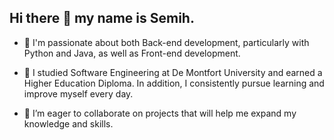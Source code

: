 ## Hi there 👋 my name is Semih.


- 🌱 I'm passionate about both Back-end development, particularly with Python and Java, as well as Front-end development.
- 📝 I studied Software Engineering at De Montfort University and earned a Higher Education Diploma. In addition, I consistently pursue 
      learning and improve myself every day.

- 👯 I’m eager to collaborate on projects that will help me expand my knowledge and skills.
